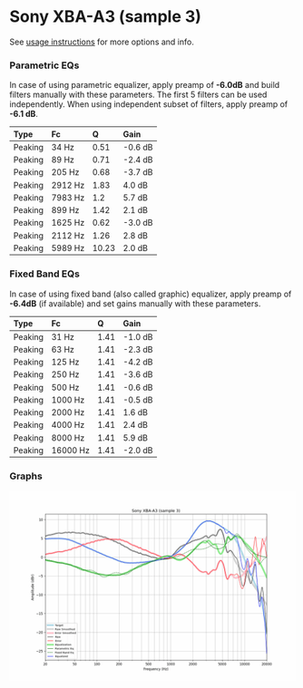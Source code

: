 # Sony XBA-A3 (sample 3)
See [usage instructions](https://github.com/jaakkopasanen/AutoEq#usage) for more options and info.

### Parametric EQs
In case of using parametric equalizer, apply preamp of **-6.0dB** and build filters manually
with these parameters. The first 5 filters can be used independently.
When using independent subset of filters, apply preamp of **-6.1 dB**.

| Type    | Fc      |     Q | Gain    |
|:--------|:--------|:------|:--------|
| Peaking | 34 Hz   |  0.51 | -0.6 dB |
| Peaking | 89 Hz   |  0.71 | -2.4 dB |
| Peaking | 205 Hz  |  0.68 | -3.7 dB |
| Peaking | 2912 Hz |  1.83 | 4.0 dB  |
| Peaking | 7983 Hz |  1.2  | 5.7 dB  |
| Peaking | 899 Hz  |  1.42 | 2.1 dB  |
| Peaking | 1625 Hz |  0.62 | -3.0 dB |
| Peaking | 2112 Hz |  1.26 | 2.8 dB  |
| Peaking | 5989 Hz | 10.23 | 2.0 dB  |

### Fixed Band EQs
In case of using fixed band (also called graphic) equalizer, apply preamp of **-6.4dB**
(if available) and set gains manually with these parameters.

| Type    | Fc       |    Q | Gain    |
|:--------|:---------|:-----|:--------|
| Peaking | 31 Hz    | 1.41 | -1.0 dB |
| Peaking | 63 Hz    | 1.41 | -2.3 dB |
| Peaking | 125 Hz   | 1.41 | -4.2 dB |
| Peaking | 250 Hz   | 1.41 | -3.6 dB |
| Peaking | 500 Hz   | 1.41 | -0.6 dB |
| Peaking | 1000 Hz  | 1.41 | -0.5 dB |
| Peaking | 2000 Hz  | 1.41 | 1.6 dB  |
| Peaking | 4000 Hz  | 1.41 | 2.4 dB  |
| Peaking | 8000 Hz  | 1.41 | 5.9 dB  |
| Peaking | 16000 Hz | 1.41 | -2.0 dB |

### Graphs
![](./Sony%20XBA-A3%20(sample%203).png)
